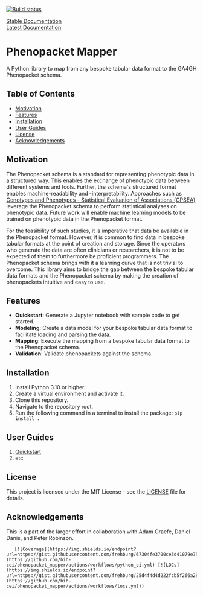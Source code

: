 [![Build status](https://github.com/bih-cei/phenopacket_mapper/workflows/CI/badge.svg)](https://github.com/bih-cei/phenopacket_mapper/actions/workflows/python_ci.yml)

[Stable Documentation](https://bih-cei.github.io/phenopacket_mapper/stable/)  
[Latest Documentation](https://bih-cei.github.io/phenopacket_mapper/latest/)  

# Phenopacket Mapper

A Python library to map from any bespoke tabular data format to the GA4GH Phenopacket schema.

## Table of Contents

- [Motivation](#motivation)
- [Features](#features)
- [Installation](#installation)
- [User Guides](#user-guides)
- [License](#license)
- [Acknowledgements](#acknowledgements)

## Motivation

The Phenopacket schema is a standard for representing phenotypic data in a structured way. This enables the exchange of 
phenotypic data between different systems and tools. Further, the schema's structured format enables machine-readability
and -interpretability. Approaches such as [Genotypes and Phenotypes - Statistical Evaluation of Associations (GPSEA)](https://github.com/monarch-initiative/gpsea)
leverage the Phenopacket schema to perform statistical analyses on phenotypic data. Future work will enable machine learning
models to be trained on phenotypic data in the Phenopacket format.

For the feasibility of such studies, it is imperative that data be available in the Phenopacket format. However, it is
common to find data in bespoke tabular formats at the point of creation and storage. Since the operators who generate
the data are often clinicians or researchers, it is not to be expected of them to furthermore be proficient programmers.
The Phenopacket schema brings with it a learning curve that is not trivial to overcome. This library aims to bridge the
gap between the bespoke tabular data formats and the Phenopacket schema by making the creation of phenopackets intuitive
and easy to use.

## Features

- **Quickstart**: Generate a Jupyter notebook with sample code to get started.
- **Modeling**: Create a data model for your bespoke tabular data format to facilitate loading and parsing the data.
- **Mapping**: Execute the mapping from a bespoke tabular data format to the Phenopacket schema.
- **Validation**: Validate phenopackets against the schema.

## Installation

1. Install Python 3.10 or higher.
2. Create a virtual environment and activate it.
3. Clone this repository.
4. Navigate to the repository root.
5. Run the following command in a terminal to install the package:
   `pip install .`


## User Guides
1. [Quickstart](https://bih-cei.github.io/phenopacket_mapper/stable/quickstart)
2. etc

## License

This project is licensed under the MIT License - see the [LICENSE](LICENSE) file for details.

## Acknowledgements
This is a part of the larger effort in collaboration with Adam Graefe, Daniel Danis, and Peter Robinson.

```
   [![Coverage](https://img.shields.io/endpoint?url=https://gist.githubusercontent.com/frehburg/67304fe3700ce3d41079e75f4fe9609f/raw/phenopacket_mapper_test_cov.JSON)](https://github.com/bih-cei/phenopacket_mapper/actions/workflows/python_ci.yml) [![LOCs](https://img.shields.io/endpoint?url=https://gist.githubusercontent.com/frehburg/25d4f4d4d222fcb5f266a280b1dd60d4/raw/phenopacket_mapper_locs.JSON)](https://github.com/bih-cei/phenopacket_mapper/actions/workflows/locs.yml))
```
